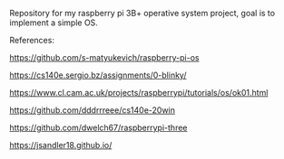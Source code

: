 Repository for my raspberry pi 3B+ operative system project, goal is to implement a simple OS.

References:

https://github.com/s-matyukevich/raspberry-pi-os

https://cs140e.sergio.bz/assignments/0-blinky/

https://www.cl.cam.ac.uk/projects/raspberrypi/tutorials/os/ok01.html

https://github.com/dddrrreee/cs140e-20win

https://github.com/dwelch67/raspberrypi-three

https://jsandler18.github.io/
